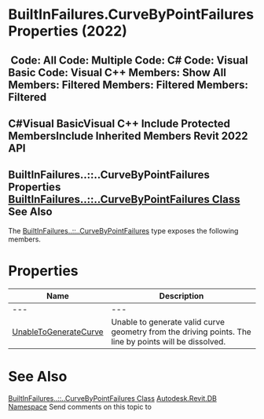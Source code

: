 # BuiltInFailures.CurveByPointFailures Properties (2022)

﻿
 Code: All Code: Multiple Code: C# Code: Visual Basic Code: Visual C++  Members: Show All Members: Filtered Members: Filtered Members: Filtered   
---  
C#Visual BasicVisual C++
Include Protected MembersInclude Inherited Members
Revit 2022 API  
---  
BuiltInFailures..::..CurveByPointFailures Properties  
[BuiltInFailures..::..CurveByPointFailures Class](a6890a33-cda5-aade-276f-67b90a9b167b.md "BuiltInFailures.CurveByPointFailures Class") See Also  
---  
The [BuiltInFailures..::..CurveByPointFailures](a6890a33-cda5-aade-276f-67b90a9b167b.md "BuiltInFailures.CurveByPointFailures Class") type exposes the following members.
# Properties
| Name | Description |
| --- | --- |
| --- | --- | --- |
| [UnableToGenerateCurve](1bb7eedc-85f9-26ee-492f-22d0a266d0fe.md "UnableToGenerateCurve Property") | Unable to generate valid curve geometry from the driving points. The line by points will be dissolved. |

# See Also
[BuiltInFailures..::..CurveByPointFailures Class](a6890a33-cda5-aade-276f-67b90a9b167b.md "BuiltInFailures.CurveByPointFailures Class")
[Autodesk.Revit.DB Namespace](87546ba7-461b-c646-cbb1-2cb8f5bff8b2.md "Autodesk.Revit.DB Namespace")
Send comments on this topic to 